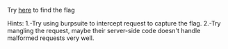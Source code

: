 Try [here](http://titan.picoctf.net:61374/) to find the flag

Hints:
1.-Try using burpsuite to intercept request to capture the flag.
2.-Try mangling the request, maybe their server-side code doesn't handle malformed requests very well.